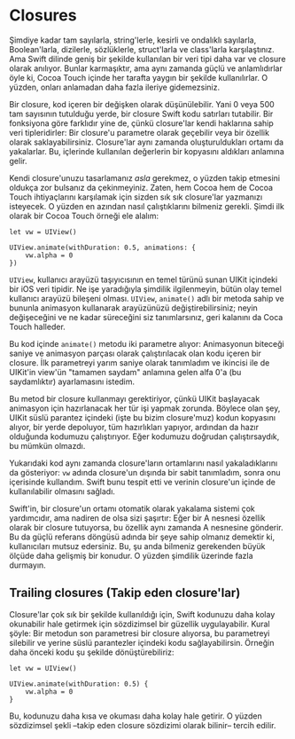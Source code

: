 # Closures

Şimdiye kadar tam sayılarla, string'lerle, kesirli ve ondalıklı sayılarla, Boolean'larla, dizilerle, sözlüklerle, struct'larla ve class'larla karşılaştınız. Ama Swift dilinde geniş bir şekilde kullanılan bir veri tipi daha var ve closure olarak anılıyor. Bunlar karmaşıktır, ama aynı zamanda güçlü ve anlamlıdırlar öyle ki, Cocoa Touch içinde her tarafta yaygın bir şekilde kullanılırlar. O yüzden, onları anlamadan daha fazla ileriye gidemezsiniz.

Bir closure, kod içeren bir değişken olarak düşünülebilir. Yani 0 veya 500 tam sayısının tutulduğu yerde, bir closure Swift kodu satırları tutabilir. Bir fonksiyona göre farklıdır yine de, çünkü closure'lar kendi haklarına sahip veri tipleridirler: Bir closure'u parametre olarak geçebilir veya bir özellik olarak saklayabilirsiniz. Closure'lar aynı zamanda oluşturuldukları ortamı da yakalarlar. Bu, içlerinde kullanılan değerlerin bir kopyasını aldıkları anlamına gelir.

Kendi closure'unuzu tasarlamanız *asla* gerekmez, o yüzden takip etmesini oldukça zor bulsanız da çekinmeyiniz. Zaten, hem Cocoa hem de Cocoa Touch ihtiyaçlarını karşılamak için sizden sık sık closure'lar yazmanızı isteyecek. O yüzden en azından nasıl çalıştıklarını bilmeniz gerekli. Şimdi ilk olarak bir Cocoa Touch örneği ele alalım:

    let vw = UIView()

    UIView.animate(withDuration: 0.5, animations: {
        vw.alpha = 0
    })

`UIView`, kullanıcı arayüzü taşıyıcısının en temel türünü sunan UIKit içindeki bir iOS veri tipidir. Ne işe yaradığıyla şimdilik ilgilenmeyin, bütün olay temel kullanıcı arayüzü bileşeni olması. `UIView`, `animate()` adlı bir metoda sahip ve bununla animasyon kullanarak arayüzünüzü değiştirebilirsiniz; neyin değişeceğini ve ne kadar süreceğini siz tanımlarsınız, geri kalanını da Coca Touch halleder.

Bu kod içinde `animate()` metodu iki parametre alıyor: Animasyonun biteceği saniye ve animasyon parçası olarak çalıştırılacak olan kodu içeren bir closure. İlk parametreyi yarım saniye olarak tanımladım ve ikincisi ile de UIKit'in view'ün "tamamen saydam" anlamına gelen alfa 0'a (bu saydamlıktır) ayarlamasını istedim.

Bu metod bir closure kullanmayı gerektiriyor, çünkü UIKit başlayacak animasyon için hazırlanacak her tür işi yapmak zorunda. Böylece olan şey, UIKit süslü parantez içindeki (işte bu bizim closure'muz) kodun kopyasını alıyor, bir yerde depoluyor, tüm hazırlıkları yapıyor, ardından da hazır olduğunda kodumuzu çalıştırıyor. Eğer kodumuzu doğrudan çalıştırsaydık, bu mümkün olmazdı.

Yukarıdaki kod aynı zamanda closure'ların ortamlarını nasıl yakaladıklarını da gösteriyor: `vw` adında closure'un dışında bir sabit tanımladım, sonra onu içerisinde kullandım. Swift bunu tespit etti ve verinin closure'un içinde de kullanılabilir olmasını sağladı.

Swift'in, bir closure'un ortamı otomatik olarak yakalama sistemi çok yardımcıdır, ama nadiren de olsa sizi şaşırtır: Eğer bir A nesnesi özellik olarak bir closure tutuyorsa, bu özellik aynı zamanda A nesnesine gönderir. Bu da güçlü referans döngüsü adında bir şeye sahip olmanız demektir ki, kullanıcıları mutsuz edersiniz. Bu, şu anda bilmeniz gerekenden büyük ölçüde daha gelişmiş bir konudur. O yüzden şimdilik üzerinde fazla durmayın.


## Trailing closures (Takip eden closure'lar)

Closure'lar çok sık bir şekilde kullanıldığı için, Swift kodunuzu daha kolay okunabilir hale getirmek için sözdizimsel bir güzellik uygulayabilir. Kural şöyle: Bir metodun son parametresi bir closure alıyorsa, bu parametreyi silebilir ve yerine süslü parantezler içindeki kodu sağlayabilirsin. Örneğin daha önceki kodu şu şekilde dönüştürebiliriz:

    let vw = UIView()

    UIView.animate(withDuration: 0.5) {
        vw.alpha = 0
    }

Bu, kodunuzu daha kısa ve okuması daha kolay hale getirir. O yüzden sözdizimsel şekli –takip eden closure sözdizimi olarak bilinir– tercih edilir.
